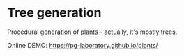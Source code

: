 # Tree generation
Procedural generation of plants - actually, it's mostly trees.

Online DEMO: https://pg-laboratory.github.io/plants/